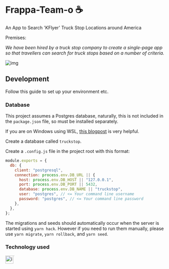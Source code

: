 # Frappa-Team-o ☕

An App to Search 'KFlyer' Truck Stop Locations around America

Premises: 

*We have been hired by a truck stop company to create a single-page app so that travellers can search for truck stops based on a number of criteria.*

![img](https://lh6.googleusercontent.com/jSzLnj5LSF-K2jfbXXR_1O5vtMRTsLjOPBo_x-zlYrlV26a6s_pScmJL2WmjyZ3JS8mDn08sBV5WHAWE8ySpHfpQWhScs6ncz-wSTdV6UpIM3dd7LeDhaOPsf5vFIVLB2PaJBa52rQ)

## Development

Follow this guide to set up your environment etc.

### Database

This project assumes a Postgres database, naturally, this is not included in the `package.json` file, so must be installed separately.

If you are on Windows using WSL, [this blogpost](https://medium.com/@harshityadav95/postgresql-in-windows-subsystem-for-linux-wsl-6dc751ac1ff3) is very helpful.

Create a database called `truckstop`.

Create a `.config.js` file in the project root with this format:

```javascript
module.exports = {
  db: {
    client: "postgresql",
    connection: process.env.DB_URL || {
      host: process.env.DB_HOST || "127.0.0.1",
      port: process.env.DB_PORT || 5432,
      database: process.env.DB_NAME || "truckstop",
      user: "postgres", // <= Your command line username
      password: "postgres", // <= Your command line password
    },
  },
};
```

The migrations and seeds should automatically occur when the server is started using `yarn hack`.
However if you need to run them manually, please use `yarn migrate`, `yarn rollback`, and `yarn seed`.

### Technology used

<img style="float:left;height:25px;" src="https://lh5.googleusercontent.com/MbeMJpHR5Ndpfqwk_9VDv1ZJu9dIHOPoCuc-Z9PnRU-3_pw9ap6OA90jj6jq_QGBUM_RDZrJNTvth2zdBFpQBOK00VVzQ_FW391hGGx6YCisVVgcLLyamWTKzF5GSZv2KpoC5TpPLg" alt="img" style="zoom:25%;" />

<img src="https://lh6.googleusercontent.com/cY6UxWkk0uXZimvZUx-S89-ShHn9aLXEiHikmPkx9DuEGo27UI1cL6tlBOI1v1neeTOkjXewcu9xhXXpZ2Y3JtUU4PwBcgaurwPbnWvTnJXcQqqdftROhbHrbDlx5Xh-6ZF7pnQ7GA" alt="img" style="zoom:8%;" />
